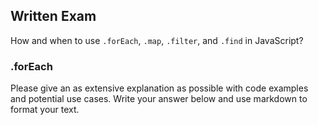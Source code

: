 ## Written Exam

How and when to use `.forEach`, `.map`, `.filter`, and `.find` in JavaScript?

### .forEach

Please give an as extensive explanation as possible with code examples and potential use cases. Write your answer below and use markdown to format your text.
